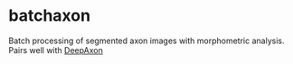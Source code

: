 # batchaxon
Batch processing of segmented axon images with morphometric analysis. Pairs well with [DeepAxon](https://github.com/kushsavsani/deepaxon)
